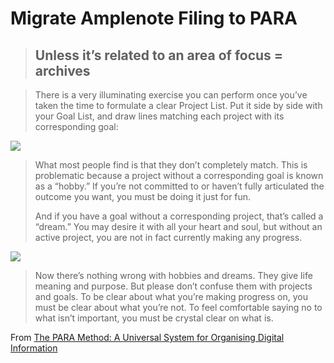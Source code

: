 
# Migrate Amplenote Filing to PARA

> ## Unless it’s related to an area of focus = archives

> There is a very illuminating exercise you can perform once you’ve taken the time to formulate a clear Project List. Put it side by side with your Goal List, and draw lines matching each project with its corresponding goal:

![](https://i0.wp.com/cdn-images-1.medium.com/max/800/1*qWyeyp34lzMMWFKzErZKCQ.jpeg?w=900&ssl=1)

> What most people find is that they don’t completely match. This is problematic because a project without a corresponding goal is known as a “hobby.” If you’re not committed to or haven’t fully articulated the outcome you want, you must be doing it just for fun.
> 
> And if you have a goal without a corresponding project, that’s called a “dream.” You may desire it with all your heart and soul, but without an active project, you are not in fact currently making any progress.

![](https://i0.wp.com/cdn-images-1.medium.com/max/800/1*MmVaHtSx_8NZ8n6QoSxcDg.jpeg?w=900&ssl=1)

> Now there’s nothing wrong with hobbies and dreams. They give life meaning and purpose. But please don’t confuse them with projects and goals. To be clear about what you’re making progress on, you must be clear about what you’re not. To feel comfortable saying no to what isn’t important, you must be crystal clear on what is.

From [The PARA Method: A Universal System for Organising Digital Information](https://www.amplenote.com/notes/9a7e2020-fb49-11ec-8838-ea4d774e4575)